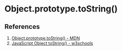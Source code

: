 # Object.prototype.toString()

## References

1. [Object.prototype.toString() - MDN](https://developer.mozilla.org/en-US/docs/Web/JavaScript/Reference/Global_Objects/Object/toString)
2. [JavaScript Object toString() - w3schools](https://www.w3schools.com/jsref/jsref_object_tostring.asp)